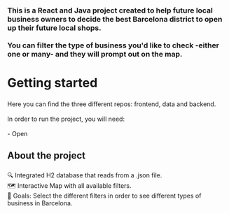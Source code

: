 <h3 align="left">This is a React and Java project created to help future local business owners to decide the best Barcelona district to open up their future local shops.<br><br>You can filter the type of business you'd like to check -either one or many- and they will prompt out on the map.</h3>

###

<h1 align="left">Getting started</h1>

###

<p align="left">Here you can find the three different repos: frontend, data and backend.<br><br>In order to run the project, you will need:<br><br>- Open</p>

###

<h2 align="left">About the project</h2>

###

<p align="left">🔍 Integrated H2 database that reads from a .json file.<br>🗺️ Interactive Map with all available filters.<br>🎯 Goals: Select the different filters in order to see different types of business in Barcelona.</p>

###
